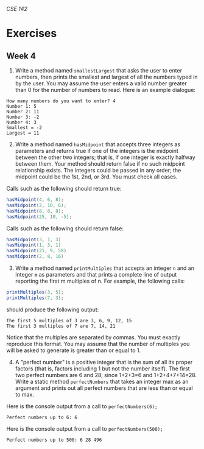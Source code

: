 _CSE 142_
# Exercises
## Week 4

1. Write a method named `smallestLargest` that asks the user to enter numbers, then prints the smallest and largest of all the numbers typed in by the user. You may assume the user enters a valid number greater than 0 for the number of numbers to read. Here is an example dialogue:

  ```
  How many numbers do you want to enter? 4
  Number 1: 5
  Number 2: 11
  Number 3: -2
  Number 4: 3
  Smallest = -2
  Largest = 11
  ```

2. Write a method named `hasMidpoint` that accepts three integers as parameters and returns true if one of the integers is the midpoint between the other two integers; that is, if one integer is exactly halfway between them. Your method should return false if no such midpoint relationship exists. The integers could be passed in any order; the midpoint could be the 1st, 2nd, or 3rd. You must check all cases.

  Calls such as the following should return true:
  ```java
  hasMidpoint(4, 6, 8);
  hasMidpoint(2, 10, 6);
  hasMidpoint(8, 8, 8);
  hasMidpoint(25, 10, -5);
  ```
  Calls such as the following should return false:

  ```java
  hasMidpoint(3, 1, 3)
  hasMidpoint(1, 3, 1)
  hasMidpoint(21, 9, 58)
  hasMidpoint(2, 8, 16)
  ```

3. Write a method named `printMultiples` that accepts an integer `n` and an integer `m` as parameters and that prints a complete line of output reporting the first m multiples of n. For example, the following calls:

  ```java
  printMultiples(3, 5);
  printMultiples(7, 3);
  ```
  should produce the following output:

  ```
  The first 5 multiples of 3 are 3, 6, 9, 12, 15
  The first 3 multiples of 7 are 7, 14, 21
  ```
  
  Notice that the multiples are separated by commas. You must exactly reproduce this format. You may assume that the number of multiples you will be asked to generate is greater than or equal to 1.


4. A "perfect number" is a positive integer that is the sum of all its proper factors (that is, factors including 1 but not the number itself). The first two perfect numbers are 6 and 28, since 1+2+3=6 and 1+2+4+7+14=28. Write a static method `perfectNumbers` that takes an integer max as an argument and prints out all perfect numbers that are less than or equal to max.

  Here is the console output from a call to `perfectNumbers(6);`

  ```
  Perfect numbers up to 6: 6 
  ```

  Here is the console output from a call to `perfectNumbers(500);`

  ```
  Perfect numbers up to 500: 6 28 496
  ```
